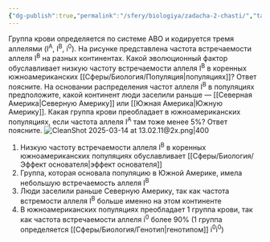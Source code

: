 ```yaml
---
{"dg-publish":true,"permalink":"/sfery/biologiya/zadacha-2-chasti/","tags":["Эволюция"]}
---
```


Группа крови определяется по системе АВО и кодируется тремя аллелями (I<sup>A</sup>, I<sup>В</sup>, i<sup>0</sup>). На рисунке представлена частота встречаемости аллеля I<sup>B</sup> на разных континентах. Какой эволюционный фактор обуславливает низкую частоту встречаемости аллеля I<sup>B</sup> в коренных южноамериканских [[Сферы/Биология/Популяция\|популяциях]]?
Ответ поясните. На основании распределения частот аллеля I<sup>B</sup> в популяциях предположите, какой континент люди заселили раньше — [[Северная Америка\|Северную Америку]] или [[Южная Америка\|Южную Америку]]. Какая группа крови преобладает в южноамериканских популяциях, если частота аллеля I<sup>A</sup> там тоже менее 5%? Ответ поясните.
![CleanShot 2025-03-14 at 13.02.11@2x.png|400](/img/user/%D0%90%D1%80%D1%85%D0%B8%D0%B2/%D0%9A%D1%8D%D1%88/CleanShot%202025-03-14%20at%2013.02.11@2x.png)
1. Низкую частоту встречаемости аллеля I<sup>B</sup> в коренных южноамериканских популяциях обуславливает [[Сферы/Биология/Эффект основателя\|эффект основателя]] 
2. Группа, которая основала популяцию в Южной Америке, имела небольшую встречаемость аллеля I<sup>B</sup>
3. Люди заселили раньше Северную Америку, так как частота встремости аллеля I<sup>B</sup> больше именно на этом континенте
4. В южноамериканских популяциях преобладает 1 группа крови, так как частота встречаемости аллеля i<sup>0</sup> более 90% (1 группа определяется [[Сферы/Биология/Генотип\|генотипом]] i<sup>0</sup>i<sup>0</sup>)